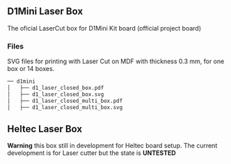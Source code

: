 ## D1Mini Laser Box
The oficial LaserCut box for D1Mini Kit board (official project board)


### Files

SVG files for printing with Laser Cut on MDF with thickness 0.3 mm, for one box or 14 boxes.

``` python
── d1mini
│   ├── d1_laser_closed_box.pdf
│   ├── d1_laser_closed_box.svg
│   ├── d1_laser_closed_multi_box.pdf
│   ├── d1_laser_closed_multi_box.svg
```


## Heltec Laser Box

**Warning** this box still in development for Heltec board setup. The current development is for Laser cutter but the state is **UNTESTED**


